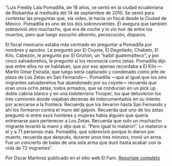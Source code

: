 <p>“Luis Freddy Lala Pomadilla, de 18 años, se sentó en la ciudad ecuatoriana de Riobamba al mediodía del 14 de septiembre de 2010. Se sentó para contestar las preguntas que, vía video, le hacía un fiscal desde la Ciudad de México. Pomadilla es uno de los dos sobrevivientes. Él asegura que también sobrevivió otro muchacho, que era de noche y lo vio huir de entre los muertos, pero que luego escuchó alboroto, persecución, disparos.</p>
<p>El fiscal mexicano estaba más centrado en preguntar a Pomadilla por nombres y apodos. Le preguntó por El Coyote, El Degollado, Chabelo, El Kilo, Cabezón, le preguntó por El Gruñón, un “kaibil guatemalteco”, y por cinco salvadoreños, le preguntó si los reconocía como zetas. Pomadilla dijo que entre ellos no se hablaban, que por eso apenas recordaba a El Kilo —Martín Omar Estrada, que luego sería capturado y condenado como jefe de plaza de Los Zetas en San Fernando—. Pomadilla —que al igual que los seis migrantes salvadoreños fue abandonado por su coyote— recuerda que eran unos ocho zetas, todos armados, que se conducían en un pick up doble cabina blanco y en una todoterreno Trooper, los que detuvieron los tres camiones donde viajaban decenas de indocumentados en su intento por acercarse a la frontera. Recuerda que los llevaron hasta San Fernando y ahí los formaron contra el muro del galpón. Recuerda que uno de los zetas preguntó si entre esos hombres y mujeres había alguien que quería entrenarse para pertenecer a Los Zetas. Recuerda que solo un muchacho migrante levantó la mano y dijo que sí. “Pero igual lo mataron”. Lo mataron a él y a 71 personas más. Pomadilla, que sobrevivió porque lo dieron por muerto, recuerda que después, durante unos tres minutos, tronó un arma. Fue un concierto de balas de una sola arma que duró hasta acabar con la vida de 72 migrantes”.</p>



<p>Por Óscar Martínez publicado en el sitio web El Faro. <a href="http://www.salanegra.elfaro.net/es/201403/cronicas/15101/Los-coyotes-domados.htm?st-full_text=all&tpl=11567">Reportaje completo</a></p>
